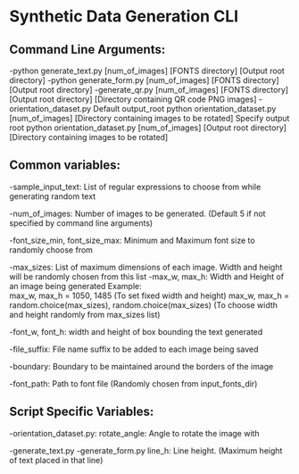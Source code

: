 Synthetic Data Generation CLI
=============================

Command Line Arguments:
--------------------------
-python generate_text.py [num_of_images] [FONTS directory] [Output root directory]
-python generate_form.py [num_of_images] [FONTS directory] [Output root directory]
-generate_qr.py [num_of_images] [FONTS directory] [Output root directory] [Directory containing QR code PNG images]
-orientation_dataset.py 
	Default output_root
		python orientation_dataset.py [num_of_images] [Directory containing images to be rotated]
	Specify output root
		python orientation_dataset.py [num_of_images] [Output root directory] [Directory containing images to be rotated]


Common variables:
-----------------
-sample_input_text: List of regular expressions to choose from while generating random text
	
-num_of_images: Number of images to be generated. (Default 5 if not specified by command line arguments)
	
-font_size_min, font_size_max: Minimum and Maximum font size to randomly choose from
	
-max_sizes: List of maximum dimensions of each image. Width and height will be randomly chosen from this list
-max_w, max_h: Width and Height of an image being generated	
	Example:	
		max_w, max_h = 1050, 1485 (To set fixed width and height)
    		max_w, max_h = random.choice(max_sizes), random.choice(max_sizes) (To choose width and height randomly from max_sizes list)

-font_w, font_h: width and height of box bounding the text generated

-file_suffix: File name suffix to be added to each image being saved

-boundary: Boundary to be maintained around the borders of the image

-font_path: Path to font file (Randomly chosen from input_fonts_dir)


Script Specific Variables:
--------------------------

-orientation_dataset.py: 
	rotate_angle: Angle to rotate the image with

-generate_text.py
-generate_form.py
	line_h: Line height. (Maximum height of text placed in that line)
